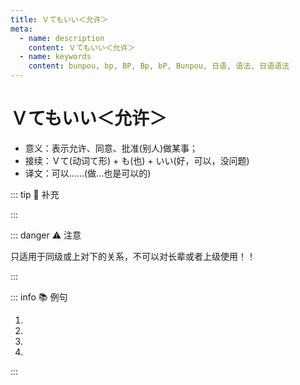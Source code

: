 ```yaml
---
title: Ｖてもいい＜允许＞
meta:
  - name: description
    content: Ｖてもいい＜允许＞
  - name: keywords
    content: bunpou, bp, BP, Bp, bP, Bunpou, 日语, 语法, 日语语法
---
```


# Ｖてもいい＜允许＞

* 意义：表示允许、同意、批准(别人)做某事；
* 接续：Ｖて(动词て形) + も(也) + いい(好，可以，没问题)
* 译文：可以......(做...也是可以的)

::: tip :bookmark: 补充

<grammer-content sentence="用于**肯定句**时，多在句末加助词**「よ」**以**缓和语气**;" />
<grammer-content sentence="用于**问句**时则表示**询问对方是否许可做某事**。回答该问句时，如果是**肯定性回答**，一般用**「はい、どうぞ」「ええ、いいですよ」**等；如果是**否定性回答**，一般用**「すみませんが、ちょっと」「すみませんが、～から、Vないでください」「いいえ、だめです」等**。" />

:::

::: danger :warning: 注意

只适用于同级或上对下的关系，不可以对长辈或者上级使用！！

:::

::: info :books: 例句

1. <grammer-content id='1-10-1-0' sentence="[高橋/たかはし]さん、[私/わたし]たちも[一緒/いっしょ]に**[行/い]ってもいいですか**。" trans="高桥，我可以跟着一起去不？" />
2. <grammer-content id='1-10-1-1' sentence="ここに**[座/すわ]ってもいいですか**。" trans="我可以坐这里么？" />
3. <grammer-content id='1-10-1-2' sentence="[作文/さくぶん]は[中国語/ちゅごくご]で**[書/か]いてもいいですよ**。" trans="作文可以用中文写。" />
4. <grammer-content id='1-10-1-3' sentence="A: あのう、ちょっと[暑/あつ]いんですが、[窓/まど]を**[開/あ]けてもいいですか**。" trans="啊~~天气好热啊，能开个窗户么？" />
   <grammer-content id='1-10-1-4' sentence="B: ええ、いいですよ。" trans="行啊，你开吧。" />

:::
